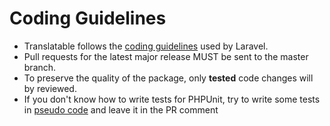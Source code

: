 # Coding Guidelines

* Translatable follows the [coding guidelines](https://github.com/laravel/framework/blob/master/CONTRIBUTING.md#coding-guidelines) used by Laravel.
* Pull requests for the latest major release MUST be sent to the master branch.
* To preserve the quality of the package, only **tested** code changes will by reviewed.
* If you don't know how to write tests for PHPUnit, try to write some tests in [pseudo code](https://en.wikipedia.org/wiki/Pseudocode) and leave it in the PR comment
